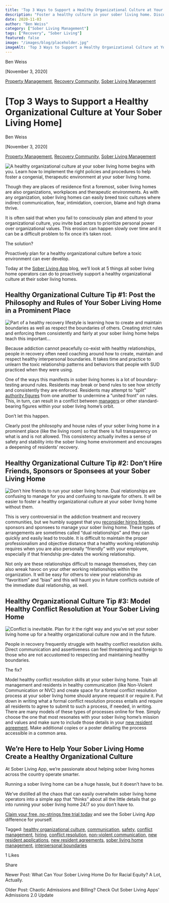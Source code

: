 ```yaml
---
title: 'Top 3 Ways to Support a Healthy Organizational Culture at Your Sober Living Home'
description: "Foster a healthy culture in your sober living home. Discover 3 key ways to improve communication, set boundaries & support staff and residents."
date: 2020-11-03
author: "Ben Weiss"
category: ["Sober Living Management"]
tags: ["Recovery", "Sober Living"]
featured: false
image: "/images/blog/placeholder.jpg"
imageAlt: 'Top 3 Ways to Support a Healthy Organizational Culture at Your Sober Living Home'
---
```


Ben Weiss

[November 3, 2020]

[Property Management](/sober-living-app-blog/category/Property+Management), [Recovery Community](/sober-living-app-blog/category/Recovery+Community), [Sober Living Management](/sober-living-app-blog/category/Sober+Living+Management)

#  [Top 3 Ways to Support a Healthy Organizational Culture at Your Sober Living Home]

Ben Weiss

[November 3, 2020]

[Property Management](/sober-living-app-blog/category/Property+Management), [Recovery Community](/sober-living-app-blog/category/Recovery+Community), [Sober Living Management](/sober-living-app-blog/category/Sober+Living+Management)

![A healthy organizational culture at your sober living home begins with you. Learn how to implement the right policies and procedures to help foster a congenial, therapeutic environment at your sober living home.](/images/blog/top-3-ways-to-support-a-healthy-organizational-culture-at-your-sober-living-home/Screenshot_2020-10-29_at_12.37.29_PM.png)

Though they are places of residence first a foremost, sober living homes are also organizations, workplaces and therapeutic environments. As with any organization, sober living homes can easily breed toxic cultures where indirect communication, fear, intimidation, coercion, blame and high drama thrive. 

It is often said that when you fail to consciously plan and attend to your organizational culture, you invite bad actors to prioritize personal power over organizational values. This erosion can happen slowly over time and it can be a difficult problem to fix once it’s taken root. 

The solution? 

Proactively plan for a healthy organizational culture before a toxic environment can ever develop.

Today at the [Sober Living App](/) blog, we’ll look at 5 things all sober living home operators can do to proactively support a healthy organizational culture at their sober living homes.  

## Healthy Organizational Culture Tip #1: Post the Philosophy and Rules of Your Sober Living Home in a Prominent Place 

![Part of a healthy recovery lifestyle is learning how to create and maintain boundaries as well as respect the boundaries of others. Creating strict rules and enforcing them consistently and fairly at your sober living home helps teach this important…](/images/blog/top-3-ways-to-support-a-healthy-organizational-culture-at-your-sober-living-home/Screenshot_2020-10-29_at_12.40.32_PM.png)

Because addiction cannot peacefully co-exist with healthy relationships, people in recovery often need coaching around how to create, maintain and respect healthy interpersonal boundaries. It takes time and practice to unlearn the toxic relationship patterns and behaviors that people with SUD practiced when they were using. 

One of the ways this manifests in sober living homes is a lot of boundary-testing around rules. Residents may break or bend rules to see how strictly and consistently they are enforced. Residents may attempt to “split” [authority figures](/sober-living-app-blog/what-if-your-sober-living-home-manager-gets-coronavirus-a-contingency-plan-review) from one another to undermine a “united front” on rules. This, in turn, can result in a conflict between [managers](/sober-living-app-blog/5-things-all-of-the-best-sober-living-home-managers-have-in-common) or other standard-bearing figures within your sober living home’s orbit. 

Don’t let this happen.

Clearly post the philosophy and house rules of your sober living home in a prominent place (like the living room) so that there is full transparency on what is and is not allowed. This consistency actually invites a sense of safety and stability into the sober living home environment and encourages a deepening of residents’ recovery.

## Healthy Organizational Culture Tip #2: Don’t Hire Friends, Sponsors or Sponsees at your Sober Living Home 

![Don’t hire friends to run your sober living home. Dual relationships are confusing to manage for you and confusing to navigate for others. It will be easier to foster a healthy organizational culture at your sober living home without them.](/images/blog/top-3-ways-to-support-a-healthy-organizational-culture-at-your-sober-living-home/Screenshot_2020-10-29_at_12.40.02_PM.png)

This is very controversial in the addiction treatment and recovery communities, but we humbly suggest that you [reconsider hiring friends](https://soberlivingapp.com/sober-living-app-blog/2020/6/16/how-to-turn-alumni-recovery-success-into-new-residents-for-your-sober-living-home), sponsors and sponsees to manage your sober living home. These types of arrangements are sometimes called “dual relationships” and they can quickly and easily lead to trouble. It is difficult to maintain the proper professionalism and objective distance that a healthy working relationship requires when you are also personally “friendly” with your employee, especially if that friendship pre-dates the working relationship. 

Not only are these relationships difficult to manage themselves, they can also wreak havoc on your other working relationships within the organization. It will be easy for others to view your relationship as “favoritism” and “bias” and this will haunt you in future conflicts outside of the immediate dual relationship, as well. 

## Healthy Organizational Culture Tip #3: Model Healthy Conflict Resolution at Your Sober Living Home

![Conflict is inevitable. Plan for it the right way and you’ve set your sober living home up for a healthy organizational culture now and in the future.](/images/blog/top-3-ways-to-support-a-healthy-organizational-culture-at-your-sober-living-home/Screenshot_2020-10-29_at_12.41.59_PM.png)

People in recovery frequently struggle with healthy conflict resolution skills. Direct communication and assertiveness can feel threatening and foreign to those who are not accustomed to respecting and maintaining healthy boundaries. 

The fix?

Model healthy conflict resolution skills at your sober living home. Train all management and residents in healthy communication (like Non-Violent Communication or NVC) and create space for a formal conflict resolution process at your sober living home should anyone request it or require it. Put down in writing what a formal conflict resolution process entails and require all residents to agree to submit to such a process, if needed, in writing. There are many models of these types of processes online for free. Simply choose the one that most resonates with your sober living home’s mission and values and make sure to include those details in your [new resident agreement](/sober-living-app-blog/heres-what-you-need-to-start-including-in-your-sober-living-home-resident-agreements). Make additional copies or a poster detailing the process accessible in a common area. 

## We’re Here to Help Your Sober Living Home Create a Healthy Organizational Culture

At Sober Living App, we’re passionate about helping sober living homes across the country operate smarter. 

Running a sober living home can be a huge hassle, but it doesn’t have to be. 

We’ve distilled all the chaos that can easily overwhelm sober living home operators into a simple app that “thinks” about all the little details that go into running your sober living home 24/7 so you don’t have to. 

[Claim your free, no-strings free trial today](https://info.behavehealth.com/en-us/start-free-trial) and see the Sober Living App difference for yourself. 

Tagged: [healthy organizational culture](https://soberlivingapp.com/sober-living-app-blog/tag/healthy+organizational+culture), [communication](https://soberlivingapp.com/sober-living-app-blog/tag/communication), [safety](https://soberlivingapp.com/sober-living-app-blog/tag/safety), [conflict management](https://soberlivingapp.com/sober-living-app-blog/tag/conflict+management), [hiring](/sober-living-app-blog/tag/hiring), [conflict resolution](https://soberlivingapp.com/sober-living-app-blog/tag/conflict+resolution), [non-violent communication](https://soberlivingapp.com/sober-living-app-blog/tag/non-violent+communication), [new resident applications](/sober-living-app-blog/tag/new+resident+applications), [new resident agreements](https://soberlivingapp.com/sober-living-app-blog/tag/new+resident+agreements), [sober living home management](/sober-living-app-blog/tag/sober+living+home+management), [interpersonal boundaries](https://soberlivingapp.com/sober-living-app-blog/tag/interpersonal+boundaries)

1 Likes

Share

Newer Post: What Can Your Sober Living Home Do for Racial Equity? A Lot, Actually.

Older Post: Chaotic Admissions and Billing? Check Out Sober Living Apps' Admissions 2.0 Update